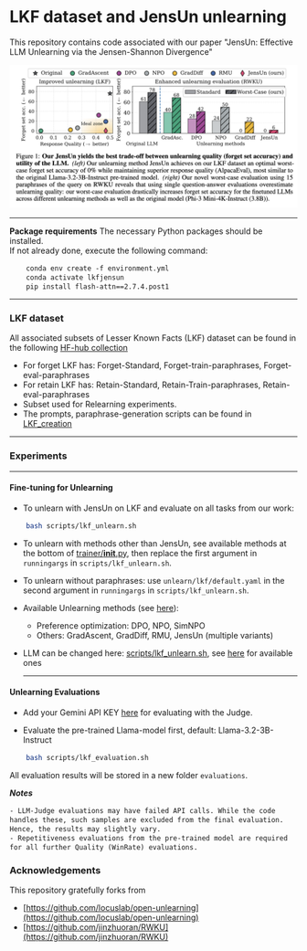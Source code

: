 # LKF dataset and JensUn unlearning

This repository contains code associated with our paper "JensUn: Effective LLM Unlearning via the Jensen-Shannon Divergence" 
<div align="center">
    
![readme_teaser](assets/teaser.png)

</div>

---------------------------------------------

**Package requirements**
    The necessary Python packages should be installed. </br>
    If not already done, execute the following command:
    
```
    conda env create -f environment.yml
    conda activate lkfjensun
    pip install flash-attn==2.7.4.post1
```

---------------------------------------------

### LKF dataset

All associated subsets of Lesser Known Facts (LKF) dataset can be found in the following [HF-hub collection](https://huggingface.co/collections/nmndeep/lkf-unlearning-686e5e282802260ab336b7ec)

- For forget LKF has: Forget-Standard, Forget-train-paraphrases, Forget-eval-paraphrases
- For retain LKF has: Retain-Standard, Retain-Train-paraphrases, Retain-eval-paraphrases
- Subset used for Relearning experiments.
- The prompts, paraphrase-generation scripts can be found in [LKF_creation](LKF_creation)

---------------------------------------------

### Experiments

---------------------------------------------
#### Fine-tuning for Unlearning

- To unlearn with JensUn on LKF and evaluate on all tasks from our work:

```bash
    bash scripts/lkf_unlearn.sh
```

- To unlearn with methods other than JensUn, see available methods at the bottom of [trainer/__init__.py](src/trainer/__init__.py), then replace the first argument in `runningargs` in `scripts/lkf_unlearn.sh`.

- To unlearn without paraphrases: use `unlearn/lkf/default.yaml` in the second argument in `runningargs` in `scripts/lkf_unlearn.sh`.

- Available Unlearning methods (see [here](configs/trainer)):
    - Preference optimization: DPO, NPO, SimNPO
    - Others: GradAscent, GradDiff, RMU, JensUn (multiple variants)

- LLM can be changed here: [scripts/lkf_unlearn.sh](scripts/lkf_unlearn.sh), see [here](configs/model) for available ones

  ---------------------------------------------

####  Unlearning Evaluations


- Add your Gemini API KEY [here](https://github.com/nmndeep/LKF-JensUn/blob/9aab9aae0bec8013e0e1e49217ca18599e3ed935/src/evals/utils.py#L10) for evaluating with the Judge.

- Evaluate the pre-trained Llama-model first, default: Llama-3.2-3B-Instruct
  
```bash
    bash scripts/lkf_evaluation.sh
```

All evaluation results will be stored in a new folder `evaluations`.

***Notes***
```
- LLM-Judge evaluations may have failed API calls. While the code handles these, such samples are excluded from the final evaluation. Hence, the results may slightly vary.
- Repetitiveness evaluations from the pre-trained model are required for all further Quality (WinRate) evaluations.
```



### Acknowledgements
This repository gratefully forks from
- [https://github.com/locuslab/open-unlearning](https://github.com/locuslab/open-unlearning)
- [https://github.com/jinzhuoran/RWKU](https://github.com/jinzhuoran/RWKU)

